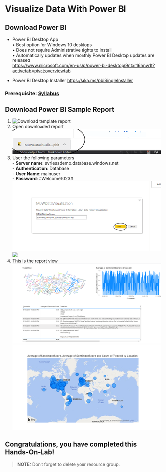 # Visualize Data With Power BI

## Download Power BI
* Power BI Desktop App 
    <br> • Best option for Windows 10 desktops 
	<br> • Does not require Administrative rights to install 
    <br> • Automatically updates when monthly Power BI Desktop updates are released
     <br> https://www.microsoft.com/en-us/p/power-bi-desktop/9ntxr16hnw1t?activetab=pivot:overviewtab
 
* Power BI Desktop Installer 
  https://aka.ms/pbiSingleInstaller
  
### Prerequisite: [Syllabus](./readme.md)

## Download Power BI Sample Report
1. ![Download template report](media/Twittersentiment.pbit)
1. Open downloaded report   
![](media/open-report.png)
1. User the following parameters
 <br> - **Server name**: svrlessdemo.database.windows.net
 <br> - **Authentication**: Database
 <br> - **User Name**: mainuser
 <br> - **Password**: #Welcome1023#
![](media/enter-server-name.png) 
![](media/45-enter-credentials.png.png)
1. This is the report view
   ![](media/43-report-view.png)
   ![](media/44-report-view1.png)

## Congratulations, you have completed this Hands-On-Lab! 

> **NOTE:** Don't forget to delete your resource group.
